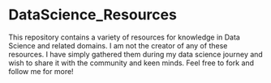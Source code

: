 # DataScience_Resources
This repository contains a variety of resources for knowledge in Data Science and related domains. I am not the creator of any of these resources. I have simply gathered them during my data science journey and wish to share it with the community and keen minds.
Feel free to fork and follow me for more!
